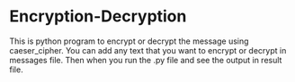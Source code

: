 # Encryption-Decryption
This is python program to encrypt or decrypt the message using caeser_cipher.
You can add any text that you want to encrypt or decrypt in messages file.
Then when you run the .py file and see the output in result file.
